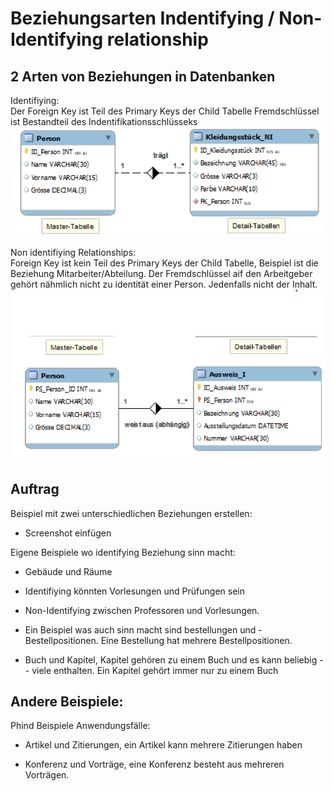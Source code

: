 # Beziehungsarten Indentifying / Non-Identifying relationship
## 2 Arten von Beziehungen in Datenbanken
Identifiying: <br>
Der Foreign Key ist Teil des Primary Keys der Child Tabelle
Fremdschlüssel ist Bestandteil des Indentifikationsschlüsseks 
![Identifiying Beispiel](image-3.png)

Non identifiying Relationships:<br> Foreign Key ist kein Teil des Primary Keys der Child Tabelle, Beispiel ist die Beziehung Mitarbeiter/Abteilung.
Der Fremdschlüssel aif den Arbeitgeber gehört nähmlich nicht zu identität einer Person. Jedenfalls nicht der Inhalt. 
![Non Identifying Beispiel](image-4.png)

## Auftrag
Beispiel mit zwei unterschiedlichen Beziehungen erstellen:
- Screenshot einfügen

Eigene Beispiele wo identifying Beziehung sinn macht: 
- Gebäude und Räume 

- Identifiying könnten Vorlesungen und Prüfungen sein
- Non-Identifying zwischen Professoren und Vorlesungen.

- Ein Beispiel was auch sinn macht sind bestellungen und - Bestellpositionen. Eine Bestellung hat mehrere Bestellpositionen.

- Buch und Kapitel, Kapitel gehören zu einem Buch und es kann beliebig - - viele enthalten. Ein Kapitel gehört immer nur zu einem Buch

Andere Beispiele:
-

Phind Beispiele Anwendungsfälle:

- Artikel und Zitierungen, ein Artikel kann mehrere Zitierungen haben

- Konferenz und Vorträge, eine Konferenz besteht aus mehreren Vorträgen.